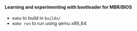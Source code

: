 #### Learning and experimenting with bootloader for MBR/BIOS

- `make` to build in `builds/`
- `make run` to run using qemu x86_64
